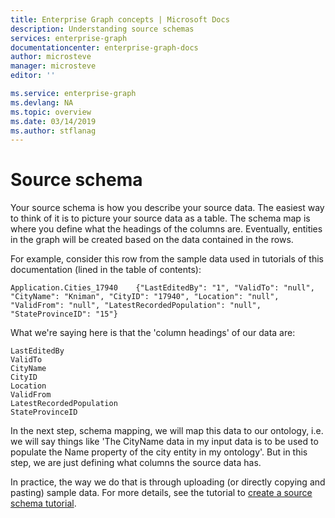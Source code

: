 ```yaml
---
title: Enterprise Graph concepts | Microsoft Docs
description: Understanding source schemas
services: enterprise-graph
documentationcenter: enterprise-graph-docs
author: microsteve
manager: microsteve
editor: ''

ms.service: enterprise-graph
ms.devlang: NA
ms.topic: overview
ms.date: 03/14/2019
ms.author: stflanag
---
```


# Source schema

Your source schema is how you describe your source data. The easiest way to think of it is to picture your source data as a table. The schema map is where you define what the headings of the columns are. Eventually, entities in the graph will be created based on the data contained in the rows.

For example, consider this row from the sample data used in tutorials of this documentation (lined in the table of contents):

```
Application.Cities_17940	{"LastEditedBy": "1", "ValidTo": "null", "CityName": "Kniman", "CityID": "17940", "Location": "null", "ValidFrom": "null", "LatestRecordedPopulation": "null", "StateProvinceID": "15"}
```

What we're saying here is that the 'column headings' of our data are:

```
LastEditedBy
ValidTo
CityName
CityID
Location
ValidFrom
LatestRecordedPopulation
StateProvinceID
```

In the next step, schema mapping, we will map this data to our ontology, i.e. we will say things like 'The CityName data in my input data is to be used to populate the Name property of the city entity in my ontology'. But in this step, we are just defining what columns the source data has.

In practice, the way we do that is through uploading (or directly copying and pasting) sample data. For more details, see the tutorial to [create a source schema tutorial](create-source-schema.md).